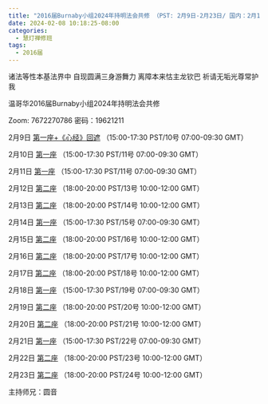 ```yaml
---
title: "2016届Burnaby小组2024年持明法会共修 （PST: 2月9日-2月23日/ 国内：2月10日-2月24日）"
date: 2024-02-08 10:18:25-08:00
categories:
  - 慧灯禅修班
tags:
  - 2016届
---
```

诸法等性本基法界中 自现圆满三身游舞力 离障本来怙主龙钦巴 祈请无垢光尊常护我

温哥华2016届Burnaby小组2024年持明法会共修 

Zoom: 7672270786 密码：19621211

2月9日 [第一座+《心经》回遮](https://www.youtube.com/watch?v=vNTkxPtXoho&list=PLpQ93rK3nqoA0GNvnbaNY5DmbALI0fRrp&index=13&ab_channel=%E6%99%BA%E6%85%A7%E6%B5%B7) （15:00-17:30 PST/10号 07:00-09:30 GMT）

2月10日 [第一座](https://www.youtube.com/watch?v=vNTkxPtXoho&list=PLpQ93rK3nqoA0GNvnbaNY5DmbALI0fRrp&index=13&ab_channel=%E6%99%BA%E6%85%A7%E6%B5%B7) （15:00-17:30 PST/11号 07:00-09:30 GMT）

2月11日 [第一座](https://www.youtube.com/watch?v=vNTkxPtXoho&list=PLpQ93rK3nqoA0GNvnbaNY5DmbALI0fRrp&index=13&ab_channel=%E6%99%BA%E6%85%A7%E6%B5%B7) （15:00-17:30 PST/11号 07:00-09:30 GMT）

2月12日 [第二座](https://www.youtube.com/watch?v=vNTkxPtXoho&list=PLpQ93rK3nqoA0GNvnbaNY5DmbALI0fRrp&index=13&ab_channel=%E6%99%BA%E6%85%A7%E6%B5%B7) （18:00-20:00 PST/13号 10:00-12:00 GMT）

2月13日 [第二座](https://www.youtube.com/watch?v=vNTkxPtXoho&list=PLpQ93rK3nqoA0GNvnbaNY5DmbALI0fRrp&index=13&ab_channel=%E6%99%BA%E6%85%A7%E6%B5%B7) （18:00-20:00 PST/14号 10:00-12:00 GMT）

2月14日  [第一座](https://www.youtube.com/watch?v=vNTkxPtXoho&list=PLpQ93rK3nqoA0GNvnbaNY5DmbALI0fRrp&index=13&ab_channel=%E6%99%BA%E6%85%A7%E6%B5%B7) （15:00-17:30 PST/15号 07:00-09:30 GMT）

2月15日  [第二座](https://www.youtube.com/watch?v=vNTkxPtXoho&list=PLpQ93rK3nqoA0GNvnbaNY5DmbALI0fRrp&index=13&ab_channel=%E6%99%BA%E6%85%A7%E6%B5%B7) （18:00-20:00 PST/16号 10:00-12:00 GMT）

2月16日  [第二座](https://www.youtube.com/watch?v=vNTkxPtXoho&list=PLpQ93rK3nqoA0GNvnbaNY5DmbALI0fRrp&index=13&ab_channel=%E6%99%BA%E6%85%A7%E6%B5%B7) （18:00-20:00 PST/17号 10:00-12:00 GMT）

2月17日  [第二座](https://www.youtube.com/watch?v=vNTkxPtXoho&list=PLpQ93rK3nqoA0GNvnbaNY5DmbALI0fRrp&index=13&ab_channel=%E6%99%BA%E6%85%A7%E6%B5%B7) （18:00-20:00 PST/18号 10:00-12:00 GMT）

2月18日  [第一座](https://www.youtube.com/watch?v=vNTkxPtXoho&list=PLpQ93rK3nqoA0GNvnbaNY5DmbALI0fRrp&index=13&ab_channel=%E6%99%BA%E6%85%A7%E6%B5%B7) （15:00-17:30 PST/19号 07:00-09:30 GMT）

2月19日  [第二座](https://www.youtube.com/watch?v=vNTkxPtXoho&list=PLpQ93rK3nqoA0GNvnbaNY5DmbALI0fRrp&index=13&ab_channel=%E6%99%BA%E6%85%A7%E6%B5%B7) （18:00-20:00 PST/20号 10:00-12:00 GMT）

2月20日  [第二座](https://www.youtube.com/watch?v=vNTkxPtXoho&list=PLpQ93rK3nqoA0GNvnbaNY5DmbALI0fRrp&index=13&ab_channel=%E6%99%BA%E6%85%A7%E6%B5%B7) （18:00-20:00 PST/21号 10:00-12:00 GMT）

2月21日  [第一座](https://www.youtube.com/watch?v=vNTkxPtXoho&list=PLpQ93rK3nqoA0GNvnbaNY5DmbALI0fRrp&index=13&ab_channel=%E6%99%BA%E6%85%A7%E6%B5%B7) （15:00-17:30 PST/22号 07:00-09:30 GMT）

2月22日  [第二座](https://www.youtube.com/watch?v=vNTkxPtXoho&list=PLpQ93rK3nqoA0GNvnbaNY5DmbALI0fRrp&index=13&ab_channel=%E6%99%BA%E6%85%A7%E6%B5%B7) （18:00-20:00 PST/23号 10:00-12:00 GMT）

2月23日  [第二座](https://www.youtube.com/watch?v=vNTkxPtXoho&list=PLpQ93rK3nqoA0GNvnbaNY5DmbALI0fRrp&index=13&ab_channel=%E6%99%BA%E6%85%A7%E6%B5%B7) （18:00-20:00 PST/24号 10:00-12:00 GMT）


主持师兄：圆音
